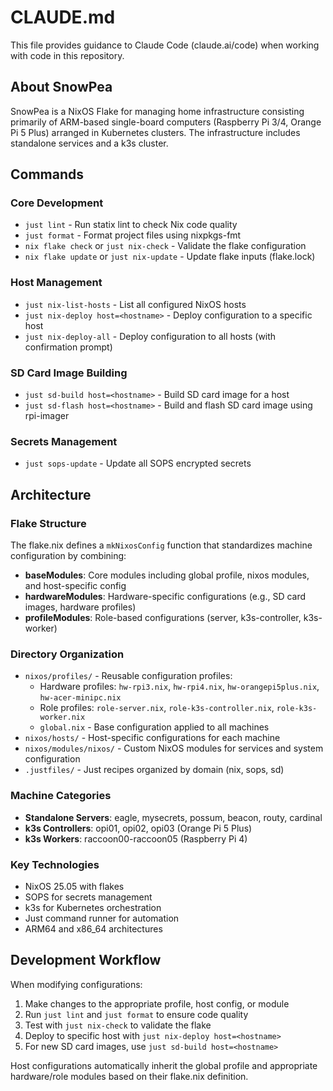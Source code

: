 # CLAUDE.md

This file provides guidance to Claude Code (claude.ai/code) when working with code in this repository.

## About SnowPea

SnowPea is a NixOS Flake for managing home infrastructure consisting primarily of ARM-based single-board computers (Raspberry Pi 3/4, Orange Pi 5 Plus) arranged in Kubernetes clusters. The infrastructure includes standalone services and a k3s cluster.

## Commands

### Core Development
- `just lint` - Run statix lint to check Nix code quality
- `just format` - Format project files using nixpkgs-fmt
- `nix flake check` or `just nix-check` - Validate the flake configuration
- `nix flake update` or `just nix-update` - Update flake inputs (flake.lock)

### Host Management
- `just nix-list-hosts` - List all configured NixOS hosts
- `just nix-deploy host=<hostname>` - Deploy configuration to a specific host
- `just nix-deploy-all` - Deploy configuration to all hosts (with confirmation prompt)

### SD Card Image Building
- `just sd-build host=<hostname>` - Build SD card image for a host
- `just sd-flash host=<hostname>` - Build and flash SD card image using rpi-imager

### Secrets Management
- `just sops-update` - Update all SOPS encrypted secrets

## Architecture

### Flake Structure
The flake.nix defines a `mkNixosConfig` function that standardizes machine configuration by combining:
- **baseModules**: Core modules including global profile, nixos modules, and host-specific config
- **hardwareModules**: Hardware-specific configurations (e.g., SD card images, hardware profiles)
- **profileModules**: Role-based configurations (server, k3s-controller, k3s-worker)

### Directory Organization
- `nixos/profiles/` - Reusable configuration profiles:
  - Hardware profiles: `hw-rpi3.nix`, `hw-rpi4.nix`, `hw-orangepi5plus.nix`, `hw-acer-minipc.nix`
  - Role profiles: `role-server.nix`, `role-k3s-controller.nix`, `role-k3s-worker.nix`
  - `global.nix` - Base configuration applied to all machines
- `nixos/hosts/` - Host-specific configurations for each machine
- `nixos/modules/nixos/` - Custom NixOS modules for services and system configuration
- `.justfiles/` - Just recipes organized by domain (nix, sops, sd)

### Machine Categories
- **Standalone Servers**: eagle, mysecrets, possum, beacon, routy, cardinal
- **k3s Controllers**: opi01, opi02, opi03 (Orange Pi 5 Plus)
- **k3s Workers**: raccoon00-raccoon05 (Raspberry Pi 4)

### Key Technologies
- NixOS 25.05 with flakes
- SOPS for secrets management
- k3s for Kubernetes orchestration
- Just command runner for automation
- ARM64 and x86_64 architectures

## Development Workflow

When modifying configurations:
1. Make changes to the appropriate profile, host config, or module
2. Run `just lint` and `just format` to ensure code quality
3. Test with `just nix-check` to validate the flake
4. Deploy to specific host with `just nix-deploy host=<hostname>`
5. For new SD card images, use `just sd-build host=<hostname>`

Host configurations automatically inherit the global profile and appropriate hardware/role modules based on their flake.nix definition.
